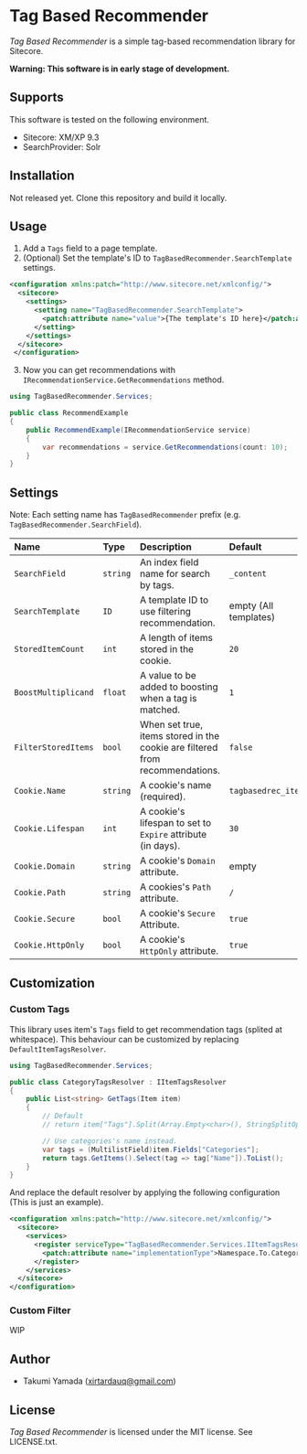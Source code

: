 # Tag Based Recommender
*Tag Based Recommender* is a simple tag-based recommendation library for Sitecore.

**Warning: This software is in early stage of development.**

## Supports
This software is tested on the following environment.

- Sitecore: XM/XP 9.3
- SearchProvider: Solr

## Installation
Not released yet. Clone this repository and build it locally.

## Usage
1. Add a `Tags` field to a page template.
1. (Optional) Set the template's ID to `TagBasedRecommender.SearchTemplate` settings.
```xml
<configuration xmlns:patch="http://www.sitecore.net/xmlconfig/">
  <sitecore>
    <settings>
      <setting name="TagBasedRecommender.SearchTemplate">
        <patch:attribute name="value">{The template's ID here}</patch:attribute>
      </setting>
    </settings>
  </sitecore>
 </configuration>
```
3. Now you can get recommendations with `IRecommendationService.GetRecommendations` method.

```csharp
using TagBasedRecommender.Services;

public class RecommendExample
{
    public RecommendExample(IRecommendationService service)
    {
        var recommendations = service.GetRecommendations(count: 10);
    }
}
```

## Settings
Note: Each setting name has `TagBasedRecommender` prefix (e.g. `TagBasedRecommender.SearchField`).

|Name|Type|Description|Default|
|:-|:-|:-|:-|
|`SearchField`|`string`|An index field name for search by tags.|`_content`|
|`SearchTemplate`|`ID`|A template ID to use filtering recommendation. |empty (All templates)|
|`StoredItemCount`|`int`|A length of items stored in the cookie.|`20`|
|`BoostMultiplicand`|`float`|A value to be added to boosting when a tag is matched.|`1`|
|`FilterStoredItems`|`bool`|When set true, items stored in the cookie are filtered from recommendations.|`false`|
|`Cookie.Name`|`string`|A cookie's name (required).|`tagbasedrec_items`|
|`Cookie.Lifespan`|`int`|A cookie's lifespan to set to `Expire` attribute (in days).|`30`|
|`Cookie.Domain`|`string`|A cookie's `Domain` attribute.|empty|
|`Cookie.Path`|`string`|A cookies's `Path` attribute.|`/`|
|`Cookie.Secure`|`bool`|A cookie's `Secure` Attribute.|`true`|
|`Cookie.HttpOnly`|`bool`|A cookie's `HttpOnly` attribute.|`true`|


## Customization
### Custom Tags
This library uses item's `Tags` field to get recommendation tags (splited at whitespace). This behaviour can be customized by replacing `DefaultItemTagsResolver`.

```csharp
using TagBasedRecommender.Services;

public class CategoryTagsResolver : IItemTagsResolver
{
    public List<string> GetTags(Item item)
    {
        // Default
        // return item["Tags"].Split(Array.Empty<char>(), StringSplitOptions.RemoveEmptyEntries).ToList();

        // Use categories's name instead.
        var tags = (MultilistField)item.Fields["Categories"];
        return tags.GetItems().Select(tag => tag["Name"]).ToList();
    }
}
```

And replace the default resolver by applying the following configuration (This is just an example).

```xml
<configuration xmlns:patch="http://www.sitecore.net/xmlconfig/">
  <sitecore>
    <services>
      <register serviceType="TagBasedRecommender.Services.IItemTagsResolver, TagBasedRecommender">
        <patch:attribute name="implementationType">Namespace.To.CategoryTagsResolver, AssemblyName</patch:attribute>
      </register>
    </services>
  </sitecore>
</configuration>
```

### Custom Filter
WIP

## Author
- Takumi Yamada (xirtardauq@gmail.com)

## License
*Tag Based Recommender* is licensed under the MIT license. See LICENSE.txt.